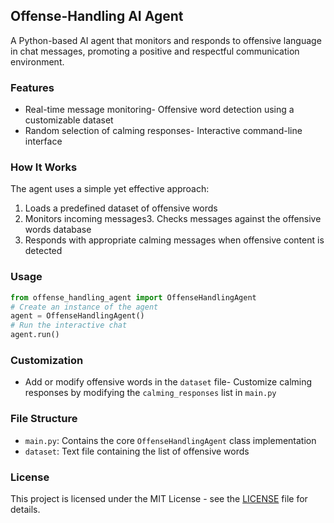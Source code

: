 ## Offense-Handling AI Agent
A Python-based AI agent that monitors and responds to offensive language in chat messages, promoting a positive and respectful communication environment.
### Features
- Real-time message monitoring- Offensive word detection using a customizable dataset
- Random selection of calming responses- Interactive command-line interface
### How It Works
The agent uses a simple yet effective approach:
1. Loads a predefined dataset of offensive words
2. Monitors incoming messages3. Checks messages against the offensive words database
4. Responds with appropriate calming messages when offensive content is detected
### Usage
```python
from offense_handling_agent import OffenseHandlingAgent
# Create an instance of the agent
agent = OffenseHandlingAgent()
# Run the interactive chat
agent.run()
```
### Customization
- Add or modify offensive words in the `dataset` file- Customize calming responses by modifying the `calming_responses` list in `main.py`
### File Structure
- `main.py`: Contains the core `OffenseHandlingAgent` class implementation
- `dataset`: Text file containing the list of offensive words
### License
This project is licensed under the MIT License - see the [LICENSE](LICENSE) file for details.